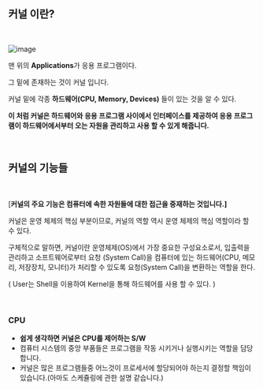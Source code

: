 ## 커널 이란?

<br/>


![image](https://user-images.githubusercontent.com/57824945/118359833-3c015280-b5c0-11eb-8038-8247519bf91f.png)


맨 위의 **Applications**가 응용 프로그램이다.

그 밑에 존재하는 것이 커널 입니다.

커널 밑에 각종 **하드웨어(CPU, Memory, Devices)** 들이 있는 것을 알 수 있다.

**이 처럼 커널은 하드웨어와 응용 프로그램 사이에서 인터페이스를 제공하여 응용 프로그램이 하드웨어에서부터 오는 자원을 관리하고 사용 할 수 있게 해줍니다.**

<br/>


## 커널의 기능들

<br/>

[**커널의 주요 기능은 컴퓨터에 속한 자원들에 대한 접근을 중재하는 것입니다.]**

커널은 운영 체제의 핵심 부분이므로, 커널의 역할 역시 운영 체제의 핵심 역할이라 할 수 있다.

구체적으로 말하면, 커널이란 운영체제(OS)에서 가장 중요한 구성요소로서, 입출력을 관리하고 소프트웨어로부터 요청 (System Call)을 컴퓨터에 있는 하드웨어(CPU, 메모리, 저장장치, 모니터)가 처리할 수 있도록 요청(System Call)을 변환하는 역할을 한다.

( User는 Shell을 이용하여 Kernel을 통해 하드웨어를 사용 할 수 있다. )

<br/>

### CPU

- **쉽게 생각하면 커널은 CPU를 제어하는 S/W**
- 컴퓨터 시스템의 중앙 부품들은 프로그램을 작동 시키거나 실행시키는 역할을 담당합니다.
- 커널은 많은 프로그램들중 어느것이 프로세서에 할당되어야 하는지 결정할 책임이 있습니다.(아마도 스케쥴링에 관한 설명 같습니다.)
